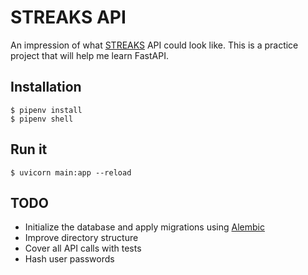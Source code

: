 # STREAKS API

An impression of what [STREAKS](https://streaksapp.com/) API could look like.
This is a practice project that will help me learn FastAPI.

## Installation

```shell
$ pipenv install
$ pipenv shell
```

## Run it

```shell
$ uvicorn main:app --reload
```

## TODO

- Initialize the database and apply migrations using [Alembic](https://alembic.sqlalchemy.org/en/latest/tutorial.html)
- Improve directory structure
- Cover all API calls with tests
- Hash user passwords
